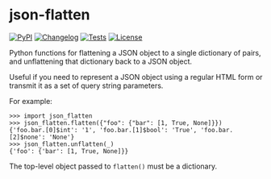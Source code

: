 # json-flatten

[![PyPI](https://img.shields.io/pypi/v/json-flatten.svg)](https://pypi.org/project/json-flatten/)
[![Changelog](https://img.shields.io/github/v/release/simonw/json-flatten?include_prereleases&label=changelog)](https://github.com/simonw/json-flatten/releases)
[![Tests](https://github.com/simonw/json-flatten/workflows/Test/badge.svg)](https://github.com/simonw/json-flatten/actions?query=workflow%3ATest)
[![License](https://img.shields.io/badge/license-Apache%202.0-blue.svg)](https://github.com/simonw/json-flatten/blob/main/LICENSE)


Python functions for flattening a JSON object to a single dictionary of pairs, and unflattening that dictionary back to a JSON object.

Useful if you need to represent a JSON object using a regular HTML form or transmit it as a set of query string parameters.

For example:

```pycon
>>> import json_flatten
>>> json_flatten.flatten({"foo": {"bar": [1, True, None]}})
{'foo.bar.[0]$int': '1', 'foo.bar.[1]$bool': 'True', 'foo.bar.[2]$none': 'None'}
>>> json_flatten.unflatten(_)
{'foo': {'bar': [1, True, None]}}
```

The top-level object passed to `flatten()` must be a dictionary.
